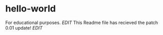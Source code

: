# hello-world
For educational purposes.
*EDIT*
This Readme file has recieved the patch 0.01 update!
*EDIT*
